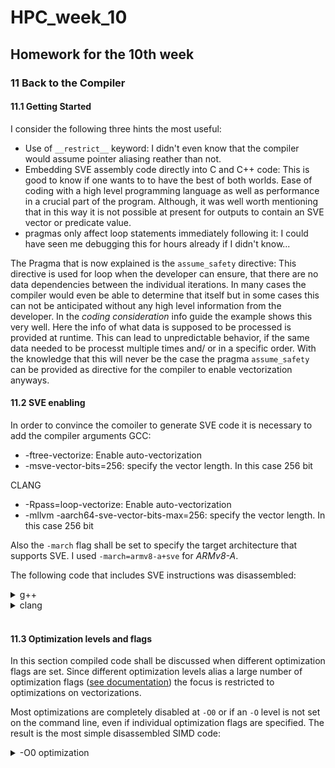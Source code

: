 # HPC_week_10
## Homework for the 10th week

### 11 Back to the Compiler

#### 11.1 Getting Started

I consider the following three hints the most useful:
- Use of ``__restrict__`` keyword: I didn't even know that the compiler would assume pointer aliasing reather than not. 
- Embedding SVE assembly code directly into C and C++ code: This is good to know if one wants to to have the best of both worlds. Ease of coding with a high level programming language as well as performance in a crucial part of the program. Although, it was well worth mentioning that in this way it is not possible at present for outputs to contain an SVE vector or predicate value.
- pragmas only affect loop statements immediately following it: I could have seen me debugging this for hours already if I didn't know...

The Pragma that is now explained is the `assume_safety` directive:
This directive is used for loop when the developer can ensure, that there are no data dependencies between the individual iterations. In many cases the compiler would even be able to determine that itself but in some cases this can not be anticipated without any high level information from the developer. In the *coding consideration* info guide the example shows this very well. Here the info of what data is supposed to be processed is provided at runtime. This can lead to unpredictable behavior, if the same data needed to be processt multiple times and/ or in a specific order. With the knowledge that this will never be the case the pragma `assume_safety` can be provided as directive for the compiler to enable vectorization anyways.

#### 11.2 SVE enabling

In order to convince the comoiler to generate SVE code it is necessary to add the compiler arguments
GCC:
- -ftree-vectorize: Enable auto-vectorization
- -msve-vector-bits=256: specify the vector length. In this case 256 bit

CLANG
- -Rpass=loop-vectorize: Enable auto-vectorization
- -mllvm -aarch64-sve-vector-bits-max=256: specify the vector length. In this case 256 bit

Also the `-march` flag shall be set to specify the target architecture that supports SVE. I used `-march=armv8-a+sve` for *ARMv8-A*.

The following code that includes SVE instructions was disassembled:

<details>
  <summary> g++ </summary>

```s
      0:   b4000260        cbz     x0, 4c <_Z12triad_simplemPKfS0_Pf+0x4c>
   4:   91001025        add     x5, x1, #0x4
   8:   91001044        add     x4, x2, #0x4
   c:   cb050065        sub     x5, x3, x5
  10:   cb040064        sub     x4, x3, x4
  14:   f10060bf        cmp     x5, #0x18
  18:   fa588880        ccmp    x4, #0x18, #0x0, hi  // hi = pmore
  1c:   d2800004        mov     x4, #0x0                        // #0
  20:   54000189        b.ls    50 <_Z12triad_simplemPKfS0_Pf+0x50>  // b.plast
  24:   25a01fe0        whilelo p0.s, xzr, x0
  28:   25b9c002        fmov    z2.s, #2.000000000000000000e+00
  2c:   2518e141        ptrue   p1.b, vl32
  30:   a5444021        ld1w    {z1.s}, p0/z, [x1, x4, lsl #2]
  34:   a5444040        ld1w    {z0.s}, p0/z, [x2, x4, lsl #2]
  38:   65a18440        fmad    z0.s, p1/m, z2.s, z1.s
  3c:   e5444060        st1w    {z0.s}, p0, [x3, x4, lsl #2]
  40:   91002084        add     x4, x4, #0x8
  44:   25a01c80        whilelo p0.s, x4, x0
  48:   54ffff41        b.ne    30 <_Z12triad_simplemPKfS0_Pf+0x30>  // b.any
  4c:   d65f03c0        ret
  50:   1e201002        fmov    s2, #2.000000000000000000e+00
  54:   d503201f        nop
  58:   bc647841        ldr     s1, [x2, x4, lsl #2]
  5c:   bc647820        ldr     s0, [x1, x4, lsl #2]
  60:   1f020020        fmadd   s0, s1, s2, s0
  64:   bc247860        str     s0, [x3, x4, lsl #2]
  68:   91000484        add     x4, x4, #0x1
  6c:   eb04001f        cmp     x0, x4
  70:   54ffff41        b.ne    58 <_Z12triad_simplemPKfS0_Pf+0x58>  // b.any
  74:   d65f03c0        ret
```

</details>

<details>
  <summary> clang </summary>

```s
   0:   b4000260        cbz     x0, 4c <_Z12triad_simplemPKfS0_Pf+0x4c>
   4:   91001025        add     x5, x1, #0x4
   8:   91001044        add     x4, x2, #0x4
   c:   cb050065        sub     x5, x3, x5
  10:   cb040064        sub     x4, x3, x4
  14:   f10060bf        cmp     x5, #0x18
  18:   fa588880        ccmp    x4, #0x18, #0x0, hi  // hi = pmore
  1c:   d2800004        mov     x4, #0x0                        // #0
  20:   54000189        b.ls    50 <_Z12triad_simplemPKfS0_Pf+0x50>  // b.plast
  24:   25a01fe0        whilelo p0.s, xzr, x0
  28:   25b9c002        fmov    z2.s, #2.000000000000000000e+00
  2c:   2518e141        ptrue   p1.b, vl32
  30:   a5444021        ld1w    {z1.s}, p0/z, [x1, x4, lsl #2]
  34:   a5444040        ld1w    {z0.s}, p0/z, [x2, x4, lsl #2]
  38:   65a18440        fmad    z0.s, p1/m, z2.s, z1.s
  3c:   e5444060        st1w    {z0.s}, p0, [x3, x4, lsl #2]
  40:   91002084        add     x4, x4, #0x8
  44:   25a01c80        whilelo p0.s, x4, x0
  48:   54ffff41        b.ne    30 <_Z12triad_simplemPKfS0_Pf+0x30>  // b.any
  4c:   d65f03c0        ret
  50:   1e201002        fmov    s2, #2.000000000000000000e+00
  54:   d503201f        nop
  58:   bc647841        ldr     s1, [x2, x4, lsl #2]
  5c:   bc647820        ldr     s0, [x1, x4, lsl #2]
  60:   1f020020        fmadd   s0, s1, s2, s0
  64:   bc247860        str     s0, [x3, x4, lsl #2]
  68:   91000484        add     x4, x4, #0x1
  6c:   eb04001f        cmp     x0, x4
  70:   54ffff41        b.ne    58 <_Z12triad_simplemPKfS0_Pf+0x58>  // b.any
  74:   d65f03c0        ret
```

</details>

</br>

#### 11.3 Optimization levels and flags

In this section compiled code shall be discussed when different optimization flags are set. Since different optimization levels alias a large number of optimization flags ([see documentation](https://www.genome.gov/)) the focus is restricted to optimizations on vectorizations.

Most optimizations are completely disabled at `-O0` or if an `-O` level is not set on the command line, even if individual optimization flags are specified. The result is the most simple disassembled SIMD code:

<details>
  <summary> -O0 optimization </summary>

```s
   0:   d100c3ff        sub     sp, sp, #0x30
   4:   f9000fe0        str     x0, [sp, #24]
   8:   f9000be1        str     x1, [sp, #16]
   c:   f90007e2        str     x2, [sp, #8]
  10:   f90003e3        str     x3, [sp]
  14:   f90017ff        str     xzr, [sp, #40]
  18:   14000015        b       6c <_Z12triad_simplemPKfS0_Pf+0x6c>
  1c:   f94017e0        ldr     x0, [sp, #40]
  20:   d37ef400        lsl     x0, x0, #2
  24:   f9400be1        ldr     x1, [sp, #16]
  28:   8b000020        add     x0, x1, x0
  2c:   bd400001        ldr     s1, [x0]
  30:   f94017e0        ldr     x0, [sp, #40]
  34:   d37ef400        lsl     x0, x0, #2
  38:   f94007e1        ldr     x1, [sp, #8]
  3c:   8b000020        add     x0, x1, x0
  40:   bd400000        ldr     s0, [x0]
  44:   1e202800        fadd    s0, s0, s0
  48:   f94017e0        ldr     x0, [sp, #40]
  4c:   d37ef400        lsl     x0, x0, #2
  50:   f94003e1        ldr     x1, [sp]
  54:   8b000020        add     x0, x1, x0
  58:   1e202820        fadd    s0, s1, s0
  5c:   bd000000        str     s0, [x0]
  60:   f94017e0        ldr     x0, [sp, #40]
  64:   91000400        add     x0, x0, #0x1
  68:   f90017e0        str     x0, [sp, #40]
  6c:   f94017e1        ldr     x1, [sp, #40]
  70:   f9400fe0        ldr     x0, [sp, #24]
  74:   eb00003f        cmp     x1, x0
  78:   54fffd23        b.cc    1c <_Z12triad_simplemPKfS0_Pf+0x1c>  // b.lo, b.ul, b.last
  7c:   d503201f        nop
  80:   d503201f        nop
  84:   9100c3ff        add     sp, sp, #0x30
  88:   d65f03c0        ret
```

</details>